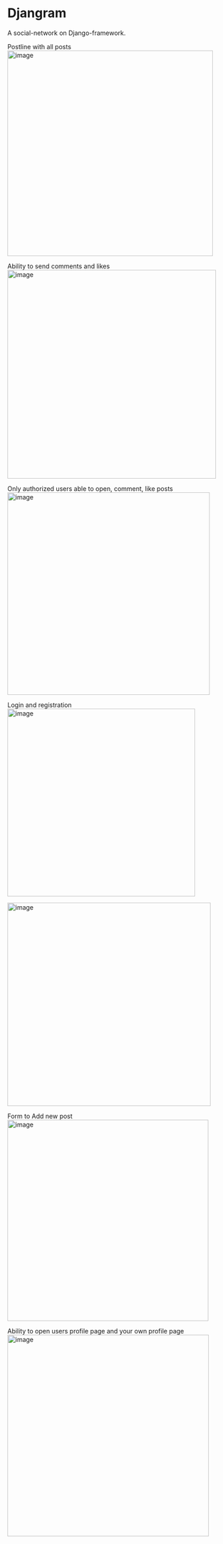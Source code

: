 # Djangram
A social-network on Django-framework.


Postline with all posts
<img width="461" alt="image" src="https://user-images.githubusercontent.com/64139934/188321074-304a3d5a-a5d5-47e0-b1d5-d2a32601b312.png">

Ability to send comments and likes
<img width="468" alt="image" src="https://user-images.githubusercontent.com/64139934/188321115-254dcff9-dd11-48c5-b932-6015f59c3b15.png">

Only authorized users able to open, comment, like posts
<img width="454" alt="image" src="https://user-images.githubusercontent.com/64139934/188321134-9dd18f0f-95f9-4550-bb37-1b0afc8fb4ea.png">

Login and registration
<img width="421" alt="image" src="https://user-images.githubusercontent.com/64139934/188321140-06ef46e3-2d29-4758-8ed7-6e0700e301e3.png">

<img width="456" alt="image" src="https://user-images.githubusercontent.com/64139934/188321146-70f0d50f-c910-4856-b95b-fae738887710.png">

Form to Add new post
<img width="451" alt="image" src="https://user-images.githubusercontent.com/64139934/188321156-c9ec787e-7613-47ee-b904-07142b1943e5.png">

Ability to open users profile page and your own profile page
<img width="452" alt="image" src="https://user-images.githubusercontent.com/64139934/188321174-ceca6c1f-2a57-475a-a7d5-1662a2181cc2.png">
